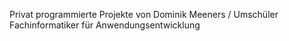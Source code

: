 Privat programmierte Projekte von Dominik Meeners / Umschüler Fachinformatiker für Anwendungsentwicklung
